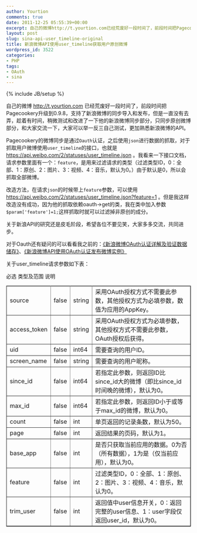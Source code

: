 ```yaml
---
author: Yourtion
comments: true
date: 2011-12-25 05:55:39+00:00
excerpt: 自己的微博http://t.yourtion.com已经荒废好一段时间了，前段时间把Pagecookery升级到0.9.8，支持了新浪微博的同步导入和发布，但是一直没有去弄，趁着有时间，稍微测试和改进了一下他的新浪微博同步部分，只同步原创微博部分，和大家交流一下，大家可以举一反三自己测试，更加熟悉新浪微博的API。
layout: post
slug: sina-api-user_timeline-original
title: 新浪微博API使用user_timeline获取用户原创微博
wordpress_id: 3522
categories:
- PHP
tags:
- OAuth
- sina
---
```

{% include JB/setup %}

自己的微博 http://t.yourtion.com 已经荒废好一段时间了，前段时间把Pagecookery升级到0.9.8，支持了新浪微博的同步导入和发布，但是一直没有去弄，趁着有时间，稍微测试和改进了一下他的新浪微博同步部分，只同步原创微博部分，和大家交流一下，大家可以举一反三自己测试，更加熟悉新浪微博的API。

Pagecookery的微博同步是通过```Oauth```认证，之后使用```json```进行数据的抓取，对于抓取用户微博使用```user_timeline```的接口，也就是 https://api.weibo.com/2/statuses/user_timeline.json 。我看来一下接口文档，请求参数里面有一个：```feature```，是用来过滤请求的类型（过滤类型ID，0：全部、1：原创、2：图片、3：视频、4：音乐，默认为0。）由于默认是0，所以会抓取全部微博。

改造方法，在请求```json```的时候带上```feature```参数，可以使用 https://api.weibo.com/2/statuses/user_timeline.json?feature=1 。但是我这样改造没有成功，因为他的抓取依赖oauth->get的类，我在类中加入参数```$param['feature']=1;```这样抓取时就可以过滤掉非原创的成分。

关于新浪API的研究还是皮毛阶段，希望各位不要见笑，大家多多交流，共同进步。

对于Oauth还有疑问的可以看看我之前的：[《新浪微博OAuth认证详解及验证数据储存》](/sina-oauth-verification-storage.html)、[《新浪微博API使用OAuth认证发布微博实例》](/sina-api-oauth-released-microblog.html)

关于user_timeline请求参数如下表：
<table cellpadding="0" width="100%" cellspacing="0" border="1" >
<tbody >
<tr >

必选
类型及范围
说明
</tr>
<tr >

<td >source
</td>

<td >false
</td>

<td >string
</td>

<td >采用OAuth授权方式不需要此参数，其他授权方式为必填参数，数值为应用的AppKey。
</td>
</tr>
<tr >

<td >access_token
</td>

<td >false
</td>

<td >string
</td>

<td >采用OAuth授权方式为必填参数，其他授权方式不需要此参数，OAuth授权后获得。
</td>
</tr>
<tr >

<td >uid
</td>

<td >false
</td>

<td >int64
</td>

<td >需要查询的用户ID。
</td>
</tr>
<tr >

<td >screen_name
</td>

<td >false
</td>

<td >string
</td>

<td >需要查询的用户昵称。
</td>
</tr>
<tr >

<td >since_id
</td>

<td >false
</td>

<td >int64
</td>

<td >若指定此参数，则返回ID比since_id大的微博（即比since_id时间晚的微博），默认为0。
</td>
</tr>
<tr >

<td >max_id
</td>

<td >false
</td>

<td >int64
</td>

<td >若指定此参数，则返回ID小于或等于max_id的微博，默认为0。
</td>
</tr>
<tr >

<td >count
</td>

<td >false
</td>

<td >int
</td>

<td >单页返回的记录条数，默认为50。
</td>
</tr>
<tr >

<td >page
</td>

<td >false
</td>

<td >int
</td>

<td >返回结果的页码，默认为1。
</td>
</tr>
<tr >

<td >base_app
</td>

<td >false
</td>

<td >int
</td>

<td >是否只获取当前应用的数据。0为否（所有数据），1为是（仅当前应用），默认为0。
</td>
</tr>
<tr >

<td >feature
</td>

<td >false
</td>

<td >int
</td>

<td >过滤类型ID，0：全部、1：原创、2：图片、3：视频、4：音乐，默认为0。
</td>
</tr>
<tr >

<td >trim_user
</td>

<td >false
</td>

<td >int
</td>

<td >返回值中user信息开关，0：返回完整的user信息、1：user字段仅返回user_id，默认为0。
</td>
</tr>
</tbody>
</table>
